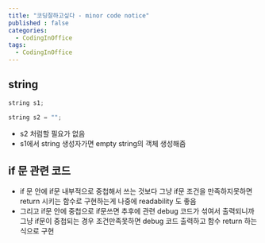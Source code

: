 ```yaml
---
title: "코딩잘하고싶다 - minor code notice"
published : false
categories:
  - CodingInOffice
tags:
  - CodingInOffice
---
```



## string
```cpp
string s1;

string s2 = "";
```
- s2 처럼할 필요가 없음  
- s1에서 string 생성자가면 empty string의 객체 생성해줌  

## if 문 관련 코드 
- if 문 안에 if문 내부적으로 중첩해서 쓰는 것보다 그냥 if문 조건을 만족하지못하면 return 시키는 함수로 구현하는게 나중에 readability 도 좋음  
- 그리고 if문 안에 중첩으로 if문쓰면 추후에 관련 debug 코드가 섞여서 출력되니까 그냥 if문이 중첩되는 경우 조건만족못하면 debug 코드 출력하고 함수 return 하는 식으로 구현  